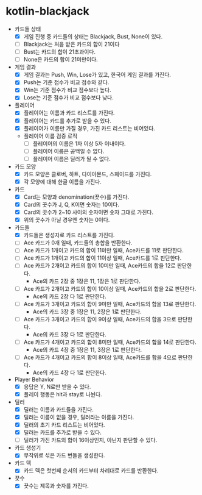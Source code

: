 # kotlin-blackjack

- 카드들 상태
  - [X] 게임 진행 중 카드들의 상태는 Blackjack, Bust, None이 있다.
  - [ ] Blackjack는 처음 받은 카드의 합이 21이다
  - [ ] Bust는 카드의 합이 21초과이다.
  - [ ] None은 카드의 합이 21미만이다.
- 게임 결과
    - [X] 게임 결과는 Push, Win, Lose가 있고, 한국어 게임 결과를 가진다.
    - [X] Push는 기준 점수가 비교 점수와 같다.
    - [X] Win는 기준 점수가 비교 점수보다 높다.
    - [X] Lose는 기준 점수가 비교 점수보다 낮다.
- 플레이어
    - [X] 플레이어는 이름과 카드 리스트를 가진다.
    - [X] 플레이어는 카드를 추가로 받을 수 있다.
    - [X] 플레이어가 이름만 가질 경우, 가진 카드 리스트는 비어있다.
    - 플레이어 이름 검증 로직
        - [ ] 플레이어의 이름은 1자 이상 5자 이내이다.
        - [ ] 플레이어 이름은 공백일 수 없다.
        - [ ] 플레이어 이름은 딜러가 될 수 없다.
- 카드 모양
    - [X] 카드 모양은 클로버, 하트, 다이아몬드, 스페이드를 가진다.
    - [X] 각 모양에 대해 한글 이름을 가진다.
- 카드
    - [X] Card는 모양과 denomination(끗수)를 가진다.
    - [X] Card의 끗수가 J, Q, K이면 숫자는 10이다.
    - [X] Card의 끗수가 2~10 사이의 숫자이면 숫자 그대로 가진다.
    - [X] 위의 끗수가 아닐 경우엔 숫자는 0이다.
- 카드들
    - [X] 카드들은 생성자로 카드 리스트를 가진다.
    - [ ] Ace 카드가 0개 일때, 카드들의 총합을 반환한다.
    - [ ] Ace 카드가 1개이고 카드의 합이 11미만 일때, Ace카드를 11로 판단한다.
    - [ ] Ace 카드가 1개이고 카드의 합이 11이상 일때, Ace카드를 1로 판단한다.
    - [ ] Ace 카드가 2개이고 카드의 합이 10미만 일때, Ace카드의 합을 12로 판단한다. 
      - Ace의 카드 2장 중 1장은 11, 1장은 1로 판단한다.
    - [ ] Ace 카드가 2개이고 카드의 합이 10이상 일때, Ace카드의 합을 2로 판단한다.
      - Ace의 카드 2장 다 1로 판단한다.
    - [ ] Ace 카드가 3개이고 카드의 합이 9미만 일때, Ace카드의 합을 13로 판단한다.
      - Ace의 카드 3장 중 1장은 11, 2장은 1로 판단한다.
    - [ ] Ace 카드가 3개이고 카드의 합이 9이상 일때, Ace카드의 합을 3으로 판단한다.
      - Ace의 카드 3장 다 1로 판단한다.
    - [ ] Ace 카드가 4개이고 카드의 합이 8미만 일때, Ace카드의 합을 14로 판단한다.
      - Ace의 카드 4장 중 1장은 11, 3장은 1로 판단한다.
    - [ ] Ace 카드가 4개이고 카드의 합이 8이상 일때, Ace카드를 합을 4으로 판단한다.
      - Ace의 카드 4장 다 1로 판단한다.
- Player Behavior
    - [X] 응답은 Y, N로만 받을 수 있다.
    - [X] 플레이 행동은 hit과 stay로 나뉜다.
- 딜러
    - [X] 딜러는 이름과 카드들을 가진다.
    - [X] 딜러는 이름이 없을 경우, 딜러라는 이름을 가진다.
    - [X] 딜러의 초기 카드 리스트는 비어있다.
    - [X] 딜러는 카드를 추가로 받을 수 있다.
    - [ ] 딜러가 가진 카드의 합이 16이상인지, 아닌지 판단할 수 있다.
- 카드 생성기
    - [X] 무작위로 섞은 카드 번들을 생성한다.
- 카드 덱
  - [X] 카드 덱은 첫번째 순서의 카드부터 차례대로 카드를 반환한다.
- 끗수
  - [X] 끗수는 제목과 숫자를 가진다.